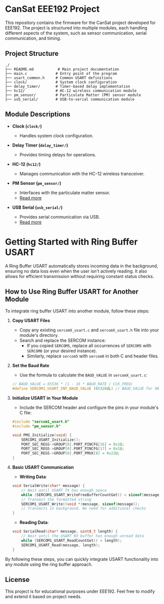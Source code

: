 # CanSat EEE192 Project

This repository contains the firmware for the CanSat project developed for EEE192. The project is structured into multiple modules, each handling different aspects of the system, such as sensor communication, serial communication, and timing.

## Project Structure

```
./
├── README.md           # Main project documentation
├── main.c             # Entry point of the program
├── usart_common.h     # Common USART definitions
├── clock/             # System clock configuration
├── delay_timer/       # Timer-based delay implementation
├── hc12/              # HC-12 wireless communication module
├── pm_sensor/         # Particulate Matter (PM) sensor module
├── usb_serial/        # USB-to-serial communication module
```

## Module Descriptions

- **Clock (`clock/`)**
  - Handles system clock configuration.

- **Delay Timer (`delay_timer/`)**
  - Provides timing delays for operations.

- **HC-12 (`hc12/`)**
  - Manages communication with the HC-12 wireless transceiver.

- **PM Sensor (`pm_sensor/`)**
  - Interfaces with the particulate matter sensor.
  - [Read more](pm_sensor/README.md)

- **USB Serial (`usb_serial/`)**
  - Provides serial communication via USB.
  - [Read more](usb_serial/README.md)

# Getting Started with Ring Buffer USART

A Ring Buffer USART automatically stores incoming data in the background, ensuring no data loss even when the user isn't actively reading. It also allows for efficient transmission without requiring constant status checks.

## How to Use Ring Buffer USART for Another Module
To integrate ring buffer USART into another module, follow these steps:

1. **Copy USART Files**
   - Copy any existing `sercomX_usart.c` and `sercomX_usart.h` file into your module's directory.
   - Search and replace the SERCOM instance:
     - If you copied `SERCOM5`, replace all occurrences of `SERCOM5` with `SERCOM0` (or your desired instance).
     - Similarly, replace `sercom5` with `sercom0` in both C and header files.

2. **Set the Baud Rate**
   - Use the formula to calculate the `BAUD_VALUE` in `sercomX_usart.c`:
   ```C
   // BAUD_VALUE = 65536 * (1 - 16 * BAUD_RATE / CLK_FREQ)
   #define SERCOM1_USART_INT_BAUD_VALUE (65326UL) // BAUD_VALUE for 9600 baud rate
   ```

3. **Initialize USART in Your Module**
   - Include the SERCOM header and configure the pins in your module's C file:
   ```C
   #include "sercom1_usart.h"
   #include "pm_sensor.h"  

   void PMS_Initialize(void) {
       SERCOM1_USART_Initialize();
       PORT_SEC_REGS->GROUP[0].PORT_PINCFG[16] = 0x1U;
       PORT_SEC_REGS->GROUP[0].PORT_PINCFG[17] = 0x1U;
       PORT_SEC_REGS->GROUP[0].PORT_PMUX[8] = 0x22U;
   }
   ```

4. **Basic USART Communication**
   - **Writing Data**:
   ```C
   void SerialWrite(char* message) {
       // Wait until USART TX has enough space
       while (SERCOM1_USART_WriteFreeBufferCountGet() < sizeof(message));
       // Transmit the formatted string
       SERCOM1_USART_Write((void *)message, sizeof(message)); 
       // Transmits in background. No need for additional checks
   }
   ```
   
   - **Reading Data**:
   ```C
   void SerialRead(char* message, uint8_t length) {
       // Wait until the USART RX buffer has enough unread data
       while (SERCOM1_USART_ReadCountGet() < length);
       SERCOM1_USART_Read(message, length);
   }
   ```

By following these steps, you can quickly integrate USART functionality into any module using the ring buffer approach.


## License

This project is for educational purposes under EEE192. Feel free to modify and extend it based on project needs.

